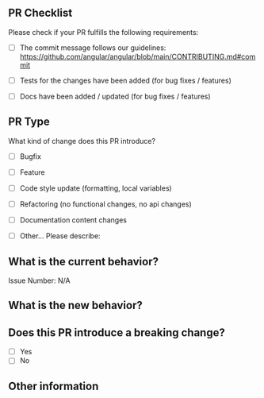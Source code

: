 ## PR Checklist
Please check if your PR fulfills the following requirements:

- [ ] The commit message follows our guidelines: https://github.com/angular/angular/blob/main/CONTRIBUTING.md#commit
- [ ] Tests for the changes have been added (for bug fixes / features)
- [ ] Docs have been added / updated (for bug fixes / features)


## PR Type
What kind of change does this PR introduce?

<!-- Please check the one that applies to this PR using "x". -->

- [ ] Bugfix
- [ ] Feature
- [ ] Code style update (formatting, local variables)
- [ ] Refactoring (no functional changes, no api changes)
- [ ] Documentation content changes
- [ ] Other... Please describe:


## What is the current behavior?
<!-- Please describe the current behavior that you are modifying, or link to a relevant issue. -->

Issue Number: N/A

## What is the new behavior?


## Does this PR introduce a breaking change?

- [ ] Yes
- [ ] No

<!-- If this PR contains a breaking change, please describe the impact and migration path for existing applications below. -->


## Other information
